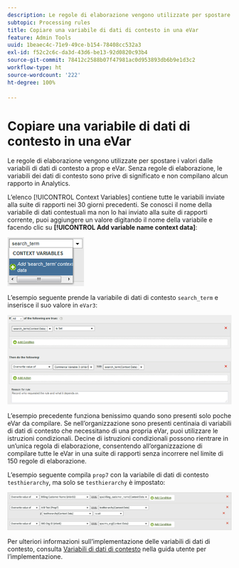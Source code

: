 ```yaml
---
description: Le regole di elaborazione vengono utilizzate per spostare i valori dalle variabili di dati di contesto a prop e eVar.
subtopic: Processing rules
title: Copiare una variabile di dati di contesto in una eVar
feature: Admin Tools
uuid: 1beaec4c-71e9-49ce-b154-78408cc532a3
exl-id: f52c2c6c-da3d-43d6-be13-92d0820c93b4
source-git-commit: 78412c2588b07f47981ac0d953893db6b9e1d3c2
workflow-type: ht
source-wordcount: '222'
ht-degree: 100%

---
```


# Copiare una variabile di dati di contesto in una eVar

Le regole di elaborazione vengono utilizzate per spostare i valori dalle variabili di dati di contesto a prop e eVar. Senza regole di elaborazione, le variabili dei dati di contesto sono prive di significato e non compilano alcun rapporto in Analytics.

L’elenco [!UICONTROL Context Variables] contiene tutte le variabili inviate alla suite di rapporti nei 30 giorni precedenti. Se conosci il nome della variabile di dati contestuali ma non lo hai inviato alla suite di rapporti corrente, puoi aggiungere un valore digitando il nome della variabile e facendo clic su **[!UICONTROL Add variable name context data]**:

![Aggiungi](assets/add-context-variable.png)

L’esempio seguente prende la variabile di dati di contesto `search_term` e inserisce il suo valore in `eVar3`:

![Imposta](assets/set-context-data.png)

L’esempio precedente funziona benissimo quando sono presenti solo poche eVar da compilare. Se nell’organizzazione sono presenti centinaia di variabili di dati di contesto che necessitano di una propria eVar, puoi utilizzare le istruzioni condizionali. Decine di istruzioni condizionali possono rientrare in un’unica regola di elaborazione, consentendo all’organizzazione di compilare tutte le eVar in una suite di rapporti senza incorrere nel limite di 150 regole di elaborazione.

L’esempio seguente compila `prop7` con la variabile di dati di contesto `testhierarchy`, ma solo se `testhierarchy` è impostato:

![Condizionale](assets/add-conditional.png)

Per ulteriori informazioni sull’implementazione delle variabili di dati di contesto, consulta [Variabili di dati di contesto](/help/implement/vars/page-vars/contextdata.md) nella guida utente per l’implementazione.
